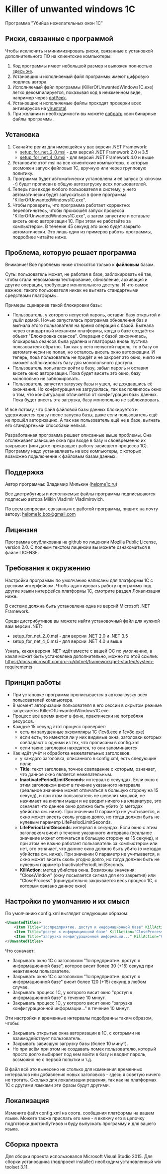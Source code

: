 # Killer of unwanted windows 1C #
Программа "Убийца нежелательных окон 1С"

## Риски, связанные с программой
Чтобы исключить и минимизировать риски, связанные с установкой дополнительного ПО на клиентские компьютеры:
1. Код программы имеет небольшой размер и выложен полностью [здесь же](https://github.com/milkin-vl/KillerOfUnwantedWindows1C/tree/master/src).
2. Установщик и исполняемый файл программы имеют цифровую подпись автора.
3. Исполняемый файл программы (KillerOfUnwantedWindows1C.exe) легко декомпилируется, показывая код в неизменном виде, например через [dotPeek](https://www.jetbrains.com/decompiler/download/).
4. Установщик и исполняемые файлы проходят проверки всех антивирусов на [virustotal](https://www.virustotal.com/ru/).
5. При желании и необходимости вы можете [собрать](https://github.com/milkin-vl/KillerOfUnwantedWindows1C#%D0%A1%D0%B1%D0%BE%D1%80%D0%BA%D0%B0-%D0%BF%D1%80%D0%BE%D0%B5%D0%BA%D1%82%D0%B0) свои бинарные файлы программы.

## Установка
1. Скачайте релиз для имеющейся у вас версии .NET Framework:
    * [setup_for_net_2_0.msi](https://github.com/milkin-vl/KillerOfUnwantedWindows1C/releases/download/6785.23932/setup_for_net_2_0.msi) - для версий .NET Framework 2.0 и 3.5
    * [setup_for_net_4_0.msi](https://github.com/milkin-vl/KillerOfUnwantedWindows1C/releases/download/6785.23932/setup_for_net_4_0.msi) - для версий .NET Framework 4.0 и выше
2. Установите этот msi на все клиентские компьютеры, с которых возможен запуск файловых 1С, вручную или через групповую политику.
3. Программа будет автоматически установлена и её запуск (с ключом -r) будет прописан в общую автозагрузку всех пользователей.
4. Теперь при входе любого пользователя в систему, у него автоматически будет запускаться в фоне программа "KillerOfUnwantedWindows1C.exe".
5. Чтобы проверить, что программа работает корректно: перелогиньтесь, чтобы произошёл запуск процесса "KillerOfUnwantedWindows1C.exe", а затем запустите и оставьте висеть окно авторизации 1С. При этом не работайте за компьютером. В течение 45 секунд это окно будет закрыто автоматически. Это лишь один из примеров работы программы, подробнее читайте ниже.

## Проблема, которую решает программа
Внимание! Все проблемы ниже относятся только к **файловым** базам.

Суть: пользователь может, не работая в базе, заблокировать её так, чтобы стали невозможны тестирование, обновление, архивация и другие операции, требующие монопольного доступа. И что самое важное: такого пользователя никак не выгнать стандартными средствами платформы.

Примеры сценариев такой блокировки базы:
* Пользователь, у которого непустой пароль, оставил базу открытой и ушёл домой. Ночью запустилась программа обновления баз и выгнала этого пользователя на время операций с базой. Выгнала через стандартный механизм платформы, когда в базе создаётся объект "Блокировка сеансов". Операция с базой закончилась, блокировка сеансов была удалена и платформа вновь пустила пользователя обратно. Так как у него непустой пароль, то в базу он автоматически не попал, но осталось висеть окно авторизации. И теперь, пока пользователь не придёт и не закроет это окно, никто не сможет заблокировать базу для монопольного доступа.
* Пользователь попытался войти в базу, забыл пароль и оставил висеть окно авторизации. Пока будет висеть это окно, базу монопольно не заблокировать.
* Пользователь запустил загрузку базы и ушел, не дождавшись её окончания. Но конфигурация не загрузилась, так как появилось окно о том, что конфигурация отличается от конфигурации базы данных. Пока будет висеть эта загрузка, базу монопольно не заблокировать.

И всё потому, что файл файловой базы данных блокируется и удерживается сразу после запуска базы, даже если пользователь ещё не прошёл авторизацию. А так как пользователь ещё не в базе, выгнать его стандартными способами нельзя.
            
Разработанная программа решает описанные выше проблемы. Она отслеживает зависшие окна при входе в базу и своевременно их закрывает (или даже прекращает работу зависшего процесса 1С). Программу надо устанавливать на все компьютеры, с которых возможно подключение к файловым базам данных.
## Поддержка
Автор программы: Владимир Милькин ([helpme1c.ru](https://helpme1c.ru/o-proekte))

Все дистрибутивы и исполняемые файлы программы подписываются подписью автора Milkin Vladimir Vladimirovich.

По всем вопросам, связанным с работой программы, пишите на почту автору: helpme1c.box@gmail.com
## Лицензия
Программа опубликована на github по лицензии Mozilla Public License, version 2.0.
С полным текстом лицензии вы можете ознакомиться в файле LICENSE.
## Требования к окружению
Настройки программы по умолчанию написаны для платформы 1С с русским интерфейсом. Чтобы адаптировать работу программы под другие языки интерфейса платформы 1С, смотрите раздел Локализация ниже.

В системе должна быть установлена одна из версий Microsoft .NET Framework.

Среди дистрибутивов вы можете найти установочный файл для нужной вам версии .NET:    
* setup_for_net_2_0.msi - для версии .NET 2.0 и .NET 3.5
* setup_for_net_4_0.msi - для версии .NET 4.0 и выше

Узнать, какая версия .NET идёт вместе с вашей ОС по умолчанию, а какая может быть установлена дополнительно, можно по этой ссылке: https://docs.microsoft.com/ru-ru/dotnet/framework/get-started/system-requirements
## Принцип работы
* При установке программа прописывается в автозагрузку всех пользователей компьютера.
* В момент авторизации пользователя в его сессии в скрытом режиме запускается KillerOfUnwantedWindows1C.exe.
* Процесс всё время висит в фоне, практически не потребляя ресурсов.
* Каждые 15 секунд этот процесс проверяет:
  * есть ли запущенные экземпляры 1С (1cv8.exe и 1cv8c.exe)
  * если есть, то имеются ли у них видимые окна, заголовки которых совпадают с одними из тех, что прописаны в config.xml
  * если такие заголовки находятся, то они запоминаются
* Как идёт учёт и обработка нежелательных заголовков:
  * у каждого заголовка, описанного в config.xml, есть следующие поля:
  * **Title**: текст заголовка, точное совпадение с которым, означает, что данное окно является нежелательным.            
  * **InactivatePeriodLimitSeconds**: интервал в секундах. Если окно с этим заголовком висит в течение указанного интервала (реальное значение может отличаться в большую сторону на 15 секунд), и при этом пользователь не шевелит мышкой, не нажимает на кнопки мыши и не вводит ничего на клавиатуре, это означает что данное окно должно быть убито (о методах убийства см. ниже). При значении 0 параметр не учитывается, и окно может висеть сколь угодно долго, но тогда должен быть не нулевым параметр LifePeriodLimitSeconds.
  * **LifePeriodLimitSeconds**: интервал в секундах. Если окно с этим заголовком висит в течение указанного интервала (реальное значение может отличаться в большую сторону на 15 секунд), и при этом не важно работает пользователь за компьютером или нет, это означает, что данное окно должно быть убито (о методах убийства см. ниже). При значении 0 параметр не учитывается, и окно может висеть сколь угодно долго, но тогда должен быть не нулевым параметр InactivatePeriodLimitSeconds.            
  * **KillAction**: метод убийства окна. Возможны значения: "CloseWindow" (окну посылается сигнал для его закрытия) или "CloseProcess" (принудительно закрывается весь процесс 1С, с которым связано данное окно)
## Настройки по умолчанию и их смысл
По умолчанию config.xml выглядит следующим образом:
```xml
<UnwantedTitles>
    <Item Title="1с:предприятие. доступ к информационной базе" KillAction="CloseWindow" InactivatePeriodLimitSeconds="30" LifePeriodLimitSeconds="120"/>
    <Item Title="доступ к информационной базе" KillAction="CloseProcess" InactivatePeriodLimitSeconds="0" LifePeriodLimitSeconds="600"/>
    <Item Title="загрузка конфигурационной информации..." KillAction="CloseProcess" InactivatePeriodLimitSeconds="0" LifePeriodLimitSeconds="600"/>
</UnwantedTitles>
```
Что означает:
* Закрывать окно 1С с заголовком "1с:предприятие. доступ к информационной базе", которое висит более 30 (+15) секунд при неактивном пользователе.
* Закрывать окно 1С с заголовком "1с:предприятие. доступ к информационной базе" висит более 120 (+15) секунд в любом случае.
* Закрывать процесс 1С, у которого висит окно "доступ к информационной базе" в течение 10 минут.
* Закрывать процесс 1С, у которого висит окно "загрузка конфигурационной информации..." в течение 10 минут.

Эти настройки и временные интервалы подобранны таким образом, чтобы:
* Закрывать открытые окна авторизации в 1С, с которыми не взаимодействует пользователь.
* Закрывать зависшую загрузку базы (более 10 минут).
* Но при всём при этом не создавать помех пользователю, который просто долго выбирает под кем войти в базу и вводит пароль, возможно не с первой попытки и т.д.

В файл всё это вынесено не столько для изменения временных интервалов или добавления новых заголовков - здесь я советую ничего не трогать. Сколько для локализации решения, так как на платформах 1С с другими языками эти фразы будут другими.
## Локализация
Измените файл config.xml на соотв. сообщения платформы на вашем языке. Можете также прислать его мне - я включу его в цепочку подготовки дистрибутивов и буду выпускать программу и для вашего языка.

## Сборка проекта
Для сборки проекта использовался Microsoft Visual Studio 2015. Для сборки установщика (подпроект installer) необходим установленный wix toolset 3.11.

